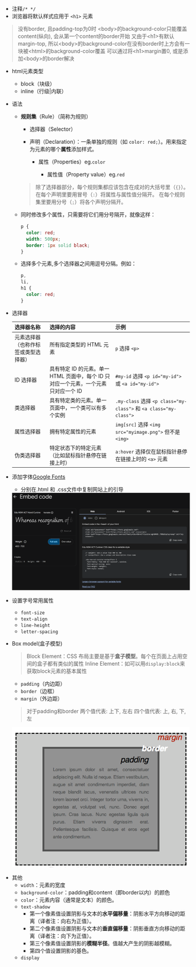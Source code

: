 * 注释`/*	*/`
* 浏览器将默认样式应用于 `<h1>` 元素

>  没有border, 且padding-top为0时
>  \<body>的background-color只能覆盖content(纵向), 会从第一个content的border开始
>  又由于\<h1>有默认margin-top, 所以\<body>的background-color在没有border时上方会有一块被\<html>的background-color覆盖
>  可以通过将\<h1>margin置0, 或是添加\<body>的border解决

* html元素类型

  * block（块级）
  * inline（行级|内联）

* 语法

  * **规则集**（Rule）（简称为规则）

    - 选择器（Selector）

    - 声明（Declaration）：一条单独的规则（如 `color: red;`）。用来指定为元素的哪个**属性**添加样式。

      - 属性（Properties）eg.`color`
      
        - 属性值（Property value）eg.`red`
      
  
    > 除了选择器部分，每个规则集都应该包含在成对的大括号里（`{}`）。
    > 在每个声明里要用冒号（`:`）将属性与属性值分隔开。
    > 在每个规则集里要用分号（`;`）将各个声明分隔开。

  * 同时修改多个属性，只需要将它们用分号隔开，就像这样：
  
    ```css
    p {
      color: red;
      width: 500px;
      border: 1px solid black;
    }
    ```
  
  * 选择多个元素,多个选择器之间用逗号分隔。例如：
  
    ```css
    p,
    li,
    h1 {
      color: red;
    }
    ```

* 选择器

   | 选择器名称                           | 选择的内容                                                   | 示例                                                         |
    | :----------------------------------- | :----------------------------------------------------------- | :----------------------------------------------------------- |
    | 元素选择器（也称作标签或类型选择器） | 所有指定类型的 HTML 元素                                     | `p` 选择 `<p>`                                               |
    | ID 选择器                            | 具有特定 ID 的元素。单一 HTML 页面中，每个 ID 只对应一个元素，一个元素只对应一个 ID | `#my-id` 选择 `<p id="my-id">` 或 `<a id="my-id">`           |
    | 类选择器                             | 具有特定类的元素。单一页面中，一个类可以有多个实例           | `.my-class` 选择 `<p class="my-class">` 和 `<a class="my-class">` |
    | 属性选择器                           | 拥有特定属性的元素                                           | `img[src]` 选择 `<img src="myimage.png">` 但不是 `<img>`     |
    | 伪类选择器                           | 特定状态下的特定元素（比如鼠标指针悬停在链接上时）           | `a:hover` 选择仅在鼠标指针悬停在链接上时的 `<a>` 元素        |

* 添加字体[Google Fonts](https://fonts.google.com/?hl=zh-cn)

  * 分别在.html 和 .css文件中复制网站上的引导

  <img src="./../../Img/image-20250824160706549.png" alt="image-20250824160706549" style="zoom: 50%;" />

* 设置字号常用属性

  * `font-size`
  * `text-align`
  * `line-height`
  * `letter-spacing`

* Box model(盒子模型)
  > Block Element：CSS 布局主要是基于**盒子模型**。每个在页面上占用空间的盒子都有类似的属性
  > Inline Element：如<img />可以用`display:block`来获取block元素的基本属性
  
  * `padding`（内边距）
  * `border`（边框）
  * `margin`（外边距）
  
  > 对于padding和border
  > 两个值代表: 上下, 左右
  > 四个值代表: 上, 右, 下, 左
  
  ![Three boxes sat inside one another. From outside to in they are labelled margin, border and padding](./../../Img/box-model.png)



- 其他
  - `width`：元素的宽度
  - `background-color`：padding和content（即border以内）的颜色
  - `color`：元素内容（通常是文本）的颜色。
  - `text-shadow`
    - 第一个像素值设置阴影与文本的**水平偏移量**：阴影水平方向移动的距离（译者注：向右为正值）。
    - 第二个像素值设置阴影与文本的**垂直偏移量**：阴影垂直方向移动的距离（译者注：向下为正值）。
    - 第三个像素值设置阴影的**模糊半径**。值越大产生的阴影越模糊。
    - 第四个值设置阴影的基色。
  - `display`
